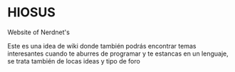 # HIOSUS
Website of Nerdnet's

Este es una idea de wiki donde también podrás encontrar temas interesantes cuando te aburres de programar y te estancas en un lenguaje,
se trata también de locas ideas y tipo de foro 
